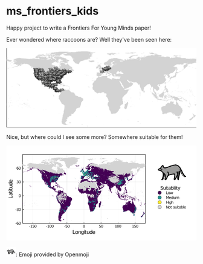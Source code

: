 # ms_frontiers_kids
Happy project to write a Frontiers For Young Minds paper!

Ever wondered where raccoons are? Well they've been seen here: 

![occurrences](fig/occurrences_emojis.png)

Nice, but where could I see some more? Somewhere suitable for them!

![prediction](fig/predictions.png)

<img src="images/raccoon_openmoji.png" width=5%>: Emoji provided by Openmoji
